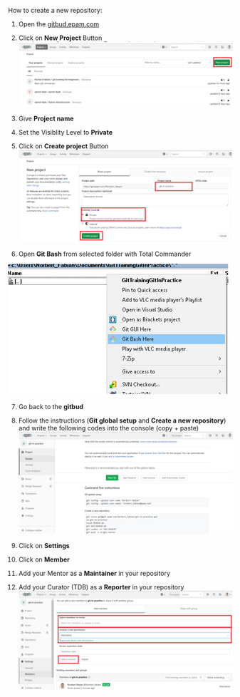 How to create a new repository:

1. Open the [gitbud.epam.com](https://gitbud.epam.com)

2. Click on **New Project** Button
![New Button](pictures/new_project.png "Title")

3. Give **Project name**
4. Set the Visiblity Level to **Private**
5. Click on **Create project** Button
![Project Name](pictures/project_name.png "Title" )

6. Open **Git Bash** from selected folder with Total Commander

![Git Bash](pictures/open_git_bash.png "Title")

7. Go back to the **gitbud**
8. Follow the instructions (**Git global setup** and **Create a new repository**) and write the following codes into the console (copy + paste)
![Git clone](pictures/follow.png "Title")

10. Click on **Settings**
11. Click on **Member**
12. Add your Mentor as a **Maintainer** in your repository
13. Add your Curator (TDB) as a **Reporter** in your repository
![Git clone](pictures/member.png "Title")

